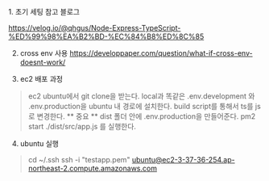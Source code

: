 <br />
1. 초기 세팅 참고 블로그

<https://velog.io/@qhgus/Node-Express-TypeScript-%ED%99%98%EA%B2%BD-%EC%84%B8%ED%8C%85>

2. cross env 사용
<https://developpaper.com/question/what-if-cross-env-doesnt-work/>

3. ec2 배포 과정
> ec2 ubuntu에서 git clone을 받는다.
> local과 똑같은 .env.development 와 .env.production을 ubuntu 내 경로에 설치한다.
> build script를 통해서 ts를 js로 변경한다.
> ** 중요 ** dist 폴더 안에 .env.production을 만들어준다.
> pm2 start ./dist/src/app.js 를 실행한다.


4. ubuntu 실행
> cd ~/.ssh
> ssh -i "testapp.pem" ubuntu@ec2-3-37-36-254.ap-northeast-2.compute.amazonaws.com